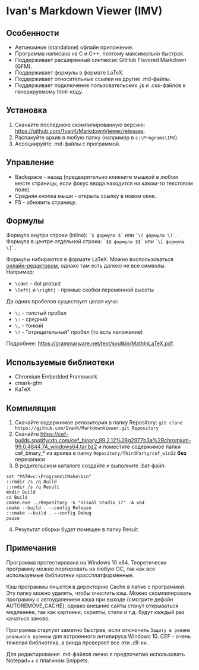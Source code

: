 # Ivan's Markdown Viewer (IMV)

## Особенности

* Автономное (standalone) офлайн приложение.
* Программа написана на C и C++, поэтому максимально быстрая.
* Поддерживает расширенный синтаксис GitHub Flavored Markdown (GFM).
* Поддерживает формулы в формате LaTeX.
* Поддерживает относительные ссылки на другие .md-файлы.
* Поддерживает подключение пользовательских .js и .css-файлов к генерируемому html-коду.

## Установка

1. Скачайте последнюю скомпилированную версию: <https://github.com/1vanK/MarkdownViewer/releases>.
2. Распакуйте архив в любую папку (например в `c:\Programs\IMV`).
3. Ассоциируйте .md-файлы с программой.

## Управление

* Backspace - назад (предварительно кликните мышкой в любом месте страницы, если фокус ввода находится на каком-то текстовом поле).
* Средняя кнопка мыши - открыть ссылку в новом окне.
* F5 - обновить страницу.

## Формулы

Формула внутри строки (inline): `` `$ формула $` `` или `` `\( формула \)` ``.<br>
Формула в центре отдельной строки: `` `$$ формула $$` `` или `` `\[ формула \]` ``.

Формулы набираются в формате LaTeX. Можно воспользоваться [онлайн-редактором](http://www.sciweavers.org/free-online-latex-equation-editor),
однако там есть далеко не все символы. Например:
* `\cdot` - dot protuct
* `\left|` и `\right|` - прямые скобки переменной высоты

Да одних пробелов существует целая куча:
* `\;` - толстый пробел
* `\:` - средний
* `\,` - тонкий
* `\!` - "отрицательный" пробел (то есть наложение)

Подробнее: <https://grammarware.net/text/syutkin/MathInLaTeX.pdf>.

## Используемые библиотеки

* Chromium Embedded Framework
* cmark-gfm
* KaTeX

## Компиляция

1. Скачайте содержимое репозитория в папку Repository: `git clone https://github.com/1vanK/MarkdownViewer.git Repository`
2. Скачайте <https://cef-builds.spotifycdn.com/cef_binary_99.2.12%2Bg2977b3a%2Bchromium-99.0.4844.74_windows64.tar.bz2>
   и поместите содержимое папки cef_binary_* из архива в папку `Repository/ThirdParty/cef_win32` **без** перезаписи
3. В родительском каталоге создайте и выполните .bat-файл:
```
set "PATH=c:\Programs\CMake\bin"
::rmdir /s /q Build
::rmdir /s /q Result
mkdir Build
cd Build
cmake.exe ../Repository -G "Visual Studio 17" -A x64
cmake --build . --config Release
::cmake --build . --config Debug
pause
```
4. Результат сборки будет помещен в папку Result

## Примечания

Программа протестирована на Windows 10 x64.
Теоретически программу можно портировать на любую ОС, так как все используемые библиотеки кроссплатформенные.

Кэш программы пишется в директорию Cache в папке с программой. Эту папку можно удалять, чтобы очистить кэш.
Можно скомпилировать программу с автоудалением кэша при выходе (смотрите дефайн AUTOREMOVE_CACHE), однако
внешние сайты станут открываться медленнее, так как картинки, скрипты, стили и т.д. будут каждый раз качаться заново.

Программа стартует заметно быстрее, если отключить `Защиту в режиме реального времени` для встроенного антивируса Windows 10.
CEF - очень тяжелая библиотека, а винда проверяет все эти .dll-ки.

Для редактирования .md-файлов лично я предпочитаю использовать Notepad++ с плагином Snippets.
